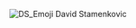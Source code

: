 ![DS_Emoji](https://github.com/stamenkovicdavid/stamenkovicdavid/assets/139560873/3420e7c7-4371-48a1-8324-707be73c4b6b) David Stamenkovic
